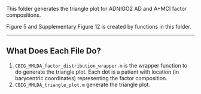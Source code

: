 This folder generates the triangle plot for ADNIGO2 AD and A+MCI factor compositions.

Figure 5 and Supplementary Figure 12 is created by functions in this folder.

----

## What Does Each File Do?
1. `CBIG_MMLDA_factor_distribution_wrapper.m` is the wrapper function to do generate the triangle plot. Each dot is a patient with location (in barycentric coordinates) representing the factor composition.
2. `CBIG_MMLDA_triangle_plot.m` generate the triangle plot.